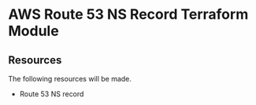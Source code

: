 # AWS Route 53 NS Record Terraform Module

## Resources

The following resources will be made.

* Route 53 NS record
